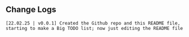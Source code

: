 ## Change Logs

```
[22.02.25 | v0.0.1] Created the Github repo and this README file, starting to make a Big TODO list; now just editing the README file

```
